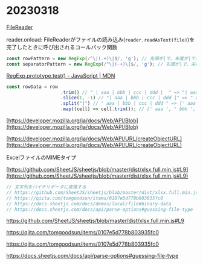 # 20230318

[FileReader](https://developer.mozilla.org/ja/docs/Web/API/FileReader)

reader.onload: FileReaderがファイルの読み込み(`reader.readAsText(file)`)を完了したときに呼び出されるコールバック関数

```js
const rowPattern = new RegExp(/^\|(.+)\|$/, 'g'); // 先頭が|で、末尾が|である1行の文字列 = 区切り線ではない行
const separatorPattern = new RegExp(/^\|(-+)\|$/, 'g'); // 先頭が|で、末尾が|である一つ以上の`-`を含む文字列 = 区切り線の行
```

[RegExp.prototype.test() - JavaScript | MDN](https://developer.mozilla.org/ja/docs/Web/JavaScript/Reference/Global_Objects/RegExp/test)

```js
const rowData = row
					.trim() // " | aaa | bbb | ccc | ddd |  " => "| aaa | bbb | ccc | ddd |"
					.slice(1, -1) // "| aaa | bbb | ccc | ddd |" => " aaa | bbb | ccc | ddd "
					.split("|") // " aaa | bbb | ccc | ddd " => [' aaa ', ' bbb ', ' ccc ', ' ddd ']
					.map((cell) => cell.trim()); // [' aaa ', ' bbb ', ' ccc ', ' ddd '] => ['aaa', 'bbb', 'ccc', 'ddd']
```

[https://developer.mozilla.org/ja/docs/Web/API/Blob](https://developer.mozilla.org/ja/docs/Web/API/Blob)

[https://developer.mozilla.org/ja/docs/Web/API/URL/createObjectURL](https://developer.mozilla.org/ja/docs/Web/API/URL/createObjectURL)

ExcelファイルのMIMEタイプ

[https://github.com/SheetJS/sheetjs/blob/master/dist/xlsx.full.min.js#L9](https://github.com/SheetJS/sheetjs/blob/master/dist/xlsx.full.min.js#L9)

```jsx
// 文字列をバイナリデータに変換する
// https://github.com/SheetJS/sheetjs/blob/master/dist/xlsx.full.min.js#L9
// https://qiita.com/tomgoodsun/items/0107e5d778b803935fc0
// https://docs.sheetjs.com/docs/demos/local/file#binary-data
// https://docs.sheetjs.com/docs/api/parse-options#guessing-file-type
```

https://github.com/SheetJS/sheetjs/blob/master/dist/xlsx.full.min.js#L9

https://qiita.com/tomgoodsun/items/0107e5d778b803935fc0

https://qiita.com/tomgoodsun/items/0107e5d778b803935fc0

https://docs.sheetjs.com/docs/api/parse-options#guessing-file-type
